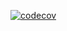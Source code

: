  [![codecov](https://codecov.io/github/Ghassen-Da/refactored-DC/branch/main/graph/badge.svg)](https://codecov.io/github/Ghassen-Da/refactored-DC)
